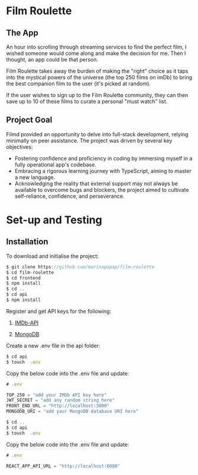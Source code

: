 # Film Roulette

## The App

An hour into scrolling through streaming services to find the perfect film, I wished someone would come along and make the decision for me. Then I thought, an app could be that person.

Film Roulette takes away the burden of making the "right" choice as it taps into the mystical powers of the universe (the top 250 films on imDb) to bring the best companion film to the user (it's picked at random).

If the user wishes to sign up to the Film Roulette community, they can then save up to 10 of these films to curate a personal "must watch" list.

## Project Goal

Filmd provided an opportunity to delve into full-stack development, relying minimally on peer assistance. The project was driven by several key objectives:

- Fostering confidence and proficiency in coding by immersing myself in a fully operational app's codebase.
- Embracing a rigorous learning journey with TypeScript, aiming to master a new language.
- Acknowledging the reality that external support may not always be available to overcome bugs and blockers, the project aimed to cultivate self-reliance, confidence, and perseverance.

# Set-up and Testing

## Installation

To download and initialise the project:

```js
$ git clone https://github.com/marinapapap/film-roulette
$ cd film-roulette
$ cd frontend
$ npm install
$ cd ..
$ cd api
$ npm install
```

Register and get API keys for the following:

1. [IMDb-API](https://imdb-api.com/)

2. [MongoDB](https://www.mongodb.com/)

Create a new .env file in the api folder:

```js
$ cd api
$ touch  .env
```

Copy the below code into the .env file and update:

```js
# .env

TOP_250 = "add your IMDb API key here"
JWT_SECRET = "add any random string here"
FRONT_END_URL = "http://localhost:3000"
MONGODB_URI = "add your MongoDB database URI here"
```

```js
$ cd ..
$ cd api
$ touch  .env
```

Copy the below code into the .env file and update:

```js
# .env

REACT_APP_API_URL = "http://localhost:8080"
```
